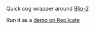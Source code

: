 Quick cog wrapper around [Blip-2](https://github.com/salesforce/LAVIS/tree/main/projects/blip2)

Run it as a [demo on Replicate](https://replicate.com/daanelson/blip-2)